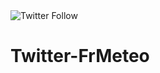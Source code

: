 <img alt="Twitter Follow" src="https://img.shields.io/twitter/follow/FrMeteo?style=social">
<h1>Twitter-FrMeteo</h1>
